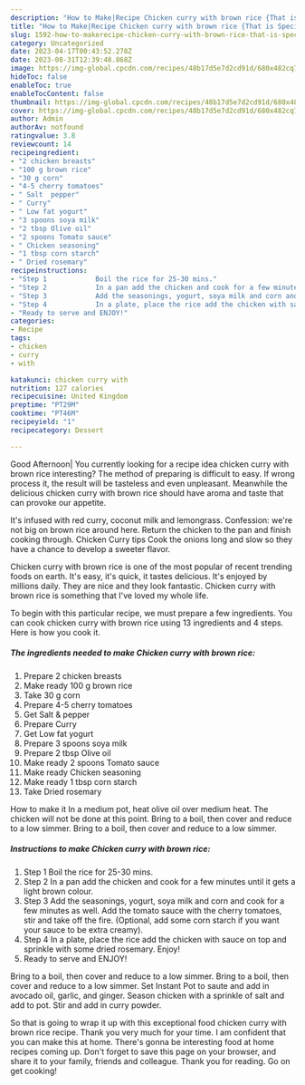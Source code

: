 ```yaml
---
description: "How to Make|Recipe Chicken curry with brown rice {That is Special"
title: "How to Make|Recipe Chicken curry with brown rice {That is Special"
slug: 1592-how-to-makerecipe-chicken-curry-with-brown-rice-that-is-special
category: Uncategorized
date: 2023-04-17T00:43:52.278Z
date: 2023-08-31T12:39:48.868Z
image: https://img-global.cpcdn.com/recipes/48b17d5e7d2cd91d/680x482cq70/chicken-curry-with-brown-rice-recipe-main-photo.jpg
hideToc: false
enableToc: true
enableTocContent: false
thumbnail: https://img-global.cpcdn.com/recipes/48b17d5e7d2cd91d/680x482cq70/chicken-curry-with-brown-rice-recipe-main-photo.jpg
cover: https://img-global.cpcdn.com/recipes/48b17d5e7d2cd91d/680x482cq70/chicken-curry-with-brown-rice-recipe-main-photo.jpg
author: Admin
authorAv: notfound
ratingvalue: 3.8
reviewcount: 14
recipeingredient:
- "2 chicken breasts"
- "100 g brown rice"
- "30 g corn"
- "4-5 cherry tomatoes"
- " Salt  pepper"
- " Curry"
- " Low fat yogurt"
- "3 spoons soya milk"
- "2 tbsp Olive oil"
- "2 spoons Tomato sauce"
- " Chicken seasoning"
- "1 tbsp corn starch"
- " Dried rosemary"
recipeinstructions:
- "Step 1            Boil the rice for 25-30 mins."
- "Step 2            In a pan add the chicken and cook for a few minutes until it gets a light brown colour."
- "Step 3            Add the seasonings, yogurt, soya milk and corn and cook for a few minutes as well. Add the tomato sauce with the cherry tomatoes, stir and take off the fire. (Optional, add some corn starch if you want your sauce to be extra creamy)."
- "Step 4            In a plate, place the rice add the chicken with sauce on top and sprinkle with some dried rosemary. Enjoy!"
- "Ready to serve and ENJOY!"
categories:
- Recipe
tags:
- chicken
- curry
- with

katakunci: chicken curry with 
nutrition: 127 calories
recipecuisine: United Kingdom
preptime: "PT29M"
cooktime: "PT46M"
recipeyield: "1"
recipecategory: Dessert

---
```



Good Afternoon| You currently looking for a recipe idea chicken curry with brown rice interesting? The method of preparing is difficult to easy. If wrong process it, the result will be tasteless and even unpleasant. Meanwhile the delicious chicken curry with brown rice should have aroma and taste that can provoke our appetite.





It&#39;s infused with red curry, coconut milk and lemongrass. Confession: we&#39;re not big on brown rice around here. Return the chicken to the pan and finish cooking through. Chicken Curry tips Cook the onions long and slow so they have a chance to develop a sweeter flavor.

Chicken curry with brown rice is one of the most popular of recent trending foods on earth. It's easy, it's quick, it tastes delicious. It's enjoyed by millions daily. They are nice and they look fantastic. Chicken curry with brown rice is something that I've loved my whole life.


To begin with this particular recipe, we must prepare a few ingredients. You can cook chicken curry with brown rice using 13 ingredients and 4 steps. Here is how you cook it.

<!--inarticleads1-->

##### The ingredients needed to make Chicken curry with brown rice:

1. Prepare 2 chicken breasts
1. Make ready 100 g brown rice
1. Take 30 g corn
1. Prepare 4-5 cherry tomatoes
1. Get  Salt &amp; pepper
1. Prepare  Curry
1. Get  Low fat yogurt
1. Prepare 3 spoons soya milk
1. Prepare 2 tbsp Olive oil
1. Make ready 2 spoons Tomato sauce
1. Make ready  Chicken seasoning
1. Make ready 1 tbsp corn starch
1. Take  Dried rosemary


How to make it In a medium pot, heat olive oil over medium heat. The chicken will not be done at this point. Bring to a boil, then cover and reduce to a low simmer. Bring to a boil, then cover and reduce to a low simmer. 

<!--inarticleads2-->

##### Instructions to make Chicken curry with brown rice:

1. Step 1            Boil the rice for 25-30 mins.
1. Step 2            In a pan add the chicken and cook for a few minutes until it gets a light brown colour.
1. Step 3            Add the seasonings, yogurt, soya milk and corn and cook for a few minutes as well. Add the tomato sauce with the cherry tomatoes, stir and take off the fire. (Optional, add some corn starch if you want your sauce to be extra creamy).
1. Step 4            In a plate, place the rice add the chicken with sauce on top and sprinkle with some dried rosemary. Enjoy!
1. Ready to serve and ENJOY!

Bring to a boil, then cover and reduce to a low simmer. Bring to a boil, then cover and reduce to a low simmer. Set Instant Pot to saute and add in avocado oil, garlic, and ginger. Season chicken with a sprinkle of salt and add to pot. Stir and add in curry powder. 

So that is going to wrap it up with this exceptional food chicken curry with brown rice recipe. Thank you very much for your time. I am confident that you can make this at home. There's gonna be interesting food at home recipes coming up. Don't forget to save this page on your browser, and share it to your family, friends and colleague. Thank you for reading. Go on get cooking!
